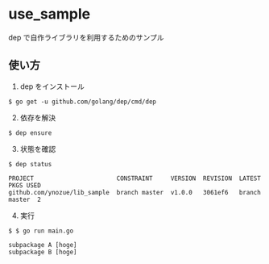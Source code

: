 # use_sample
dep で自作ライブラリを利用するためのサンプル

## 使い方
1. dep をインストール
```
$ go get -u github.com/golang/dep/cmd/dep
```
2. 依存を解決
```
$ dep ensure
```
3. 状態を確認
```
$ dep status

PROJECT                       CONSTRAINT     VERSION  REVISION  LATEST         PKGS USED
github.com/ynozue/lib_sample  branch master  v1.0.0   3061ef6   branch master  2
```
4. 実行
```
$ $ go run main.go

subpackage A [hoge]
subpackage B [hoge]
```
